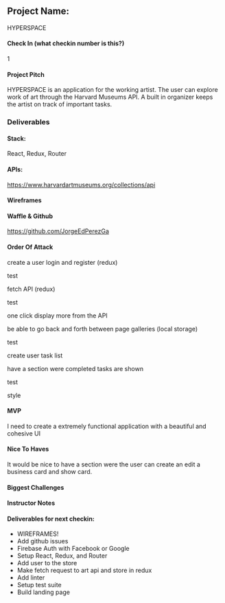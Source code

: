 ## Project Name:

HYPERSPACE

#### Check In (what checkin number is this?)

1

#### Project Pitch

HYPERSPACE is an application for the working artist. The user can explore work of art through the Harvard Museums API. A built in organizer keeps the artist on track of important tasks.

### Deliverables

#### Stack:

React, Redux, Router

#### APIs:

https://www.harvardartmuseums.org/collections/api

#### Wireframes

#### Waffle & Github

https://github.com/JorgeEdPerezGa

#### Order Of Attack

create a user login and register (redux)

test

fetch API (redux)

test

one click display more from the API

be able to go back and forth between page galleries (local storage)

test

create user task list

have a section were completed tasks are shown

test

style

#### MVP

I need to create a extremely functional application with a beautiful and cohesive UI

#### Nice To Haves

It would be nice to have a section were the user can create an edit a business card and show card.

#### Biggest Challenges

#### Instructor Notes

#### Deliverables for next checkin:

* WIREFRAMES!
* Add github issues
* Firebase Auth with Facebook or Google
* Setup React, Redux, and Router
* Add user to the store
* Make fetch request to art api and store in redux
* Add linter
* Setup test suite
* Build landing page

